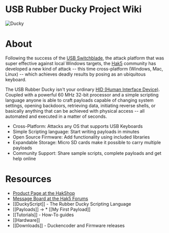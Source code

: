 # USB Rubber Ducky Project Wiki

![Ducky](http://usbrubberducky.com/images/d4.jpg)

# About

Following the success of the [USB Switchblade](http://hak5.org/usb-switchblade), the attack platform that was super effective against local Windows targets, the [Hak5](http://www.hak5.org) community has developed a new kind of attack -- this time cross-platform (Windows, Mac, Linux) -- which achieves deadly results by posing as an ubiquitous keyboard.

The USB Rubber Ducky isn't your ordinary [HID (Human Interface Device)](http://en.wikipedia.org/wiki/Human_interface_device). Coupled with a powerful 60 MHz 32-bit processor and a simple scripting language anyone is able to craft payloads capable of changing system settings, opening backdoors, retrieving data, initiating reverse shells, or basically anything that can be achieved with physical access -- all automated and executed in a matter of seconds.

* Cross-Platform: Attacks any OS that supports USB Keyboards
* Simple Scripting language: Start writing payloads in minutes
* Open Source Firmware: Add functionality using included libraries
* Expandable Storage: Micro SD cards make it possible to carry multiple payloads
* Community Support: Share sample scripts, complete payloads and get help online

# Resources

* [Product Page at the HakShop](http://hakshop.com/products/usb-rubber-ducky)
* [Message Board at the Hak5 Forums](http://forums.hak5.org/index.php?showforum=56)
* [[DuckyScript]] - The Rubber Ducky Scripting Language 
* [[Payloads]] -> * [[My First Payload]]
* [[Tutorials]] - How-To guides
* [[Hardware]]
* [[Downloads]] - Duckencoder and Firmware releases
